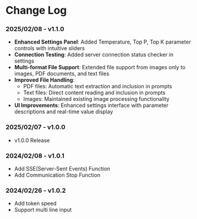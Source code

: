 # Change Log

### 2025/02/08 - v1.1.0

- **Enhanced Settings Panel**: Added Temperature, Top P, Top K parameter controls with intuitive sliders
- **Connection Testing**: Added server connection status checker in settings
- **Multi-format File Support**: Extended file support from images only to images, PDF documents, and text files
- **Improved File Handling**: 
  - PDF files: Automatic text extraction and inclusion in prompts
  - Text files: Direct content reading and inclusion in prompts
  - Images: Maintained existing image processing functionality
- **UI Improvements**: Enhanced settings interface with parameter descriptions and real-time value display

### 2025/02/07 - v1.0.0

- v1.0.0 Release

### 2024/02/08 - v1.0.1

- Add SSE(Server-Sent Events) Function
- Add Communication Stop Function

### 2024/02/26 - v1.0.2

- Add token speed
- Support multi line input